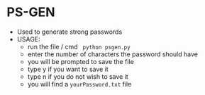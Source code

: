 # PS-GEN
- Used to generate strong passwords
- USAGE:
  - run the file / cmd ``` python psgen.py```
  - enter the number of characters the password should have
  - you will be prompted to save the file
  - type y if you want to save it
  - type n if you do not wish to save it
  - you will find a ```yourPassword.txt``` file

